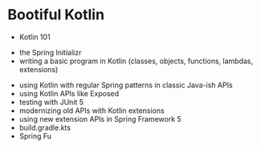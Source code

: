 # Bootiful Kotlin

* Kotlin 101
- the Spring Initializr 
- writing a basic program in Kotlin (classes, objects, functions, lambdas, extensions)
* using Kotlin with regular Spring patterns in classic Java-ish APIs
* using Kotlin APIs like Exposed
* testing with JUnit 5
* modernizing old APIs with Kotlin extensions
* using new extension APIs in Spring Framework 5
* build.gradle.kts
* Spring Fu
